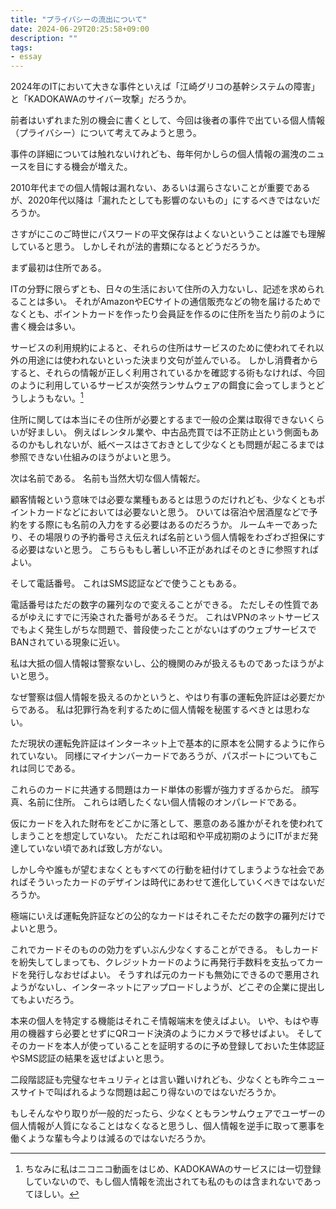 ```yaml
---
title: "プライバシーの流出について"
date: 2024-06-29T20:25:58+09:00
description: ""
tags:
- essay
---
```


2024年のITにおいて大きな事件といえば「江崎グリコの基幹システムの障害」と「KADOKAWAのサイバー攻撃」だろうか。

前者はいずれまた別の機会に書くとして、今回は後者の事件で出ている個人情報（プライバシー）について考えてみようと思う。

事件の詳細については触れないけれども、毎年何かしらの個人情報の漏洩のニュースを目にする機会が増えた。

2010年代までの個人情報は漏れない、あるいは漏らさないことが重要であるが、2020年代以降は「漏れたとしても影響のないもの」にするべきではないだろうか。

さすがにこのご時世にパスワードの平文保存はよくないということは誰でも理解していると思う。
しかしそれが法的書類になるとどうだろうか。

まず最初は住所である。

ITの分野に限らずとも、日々の生活において住所の入力ないし、記述を求められることは多い。
それがAmazonやECサイトの通信販売などの物を届けるためでなくとも、ポイントカードを作ったり会員証を作るのに住所を当たり前のように書く機会は多い。

サービスの利用規約によると、それらの住所はサービスのために使われてそれ以外の用途には使われないといった決まり文句が並んでいる。
しかし消費者からすると、それらの情報が正しく利用されているかを確認する術もなければ、今回のように利用しているサービスが突然ランサムウェアの餌食に会ってしまうとどうしようもない。[^1]

[^1]: ちなみに私はニコニコ動画をはじめ、KADOKAWAのサービスには一切登録していないので、もし個人情報を流出されても私のものは含まれないであってほしい。

住所に関しては本当にその住所が必要とするまで一般の企業は取得できないくらいが好ましい。
例えばレンタル業や、中古品売買では不正防止という側面もあるのかもしれないが、紙ベースはさておきとして少なくとも問題が起こるまでは参照できない仕組みのほうがよいと思う。

次は名前である。
名前も当然大切な個人情報だ。

顧客情報という意味では必要な業種もあるとは思うのだけれども、少なくともポイントカードなどにおいては必要ないと思う。
ひいては宿泊や居酒屋などで予約をする際にも名前の入力をする必要はあるのだろうか。
ルームキーであったり、その場限りの予約番号さえ伝えれば名前という個人情報をわざわざ担保にする必要はないと思う。
こちらももし著しい不正があればそのときに参照すればよい。

そして電話番号。
これはSMS認証などで使うこともある。

電話番号はただの数字の羅列なので変えることができる。
ただしその性質であるがゆえにすでに汚染された番号があるそうだ。
これはVPNのネットサービスでもよく発生しがちな問題で、普段使ったことがないはずのウェブサービスでBANされている現象に近い。

私は大抵の個人情報は警察ないし、公的機関のみが扱えるものであったほうがよいと思う。

なぜ警察は個人情報を扱えるのかというと、やはり有事の運転免許証は必要だからである。
私は犯罪行為を利するために個人情報を秘匿するべきとは思わない。

ただ現状の運転免許証はインターネット上で基本的に原本を公開するように作られていない。
同様にマイナンバーカードであろうが、パスポートについてもこれは同じである。

これらのカードに共通する問題はカード単体の影響が強力すぎるからだ。
顔写真、名前に住所。
これらは晒したくない個人情報のオンパレードである。

仮にカードを入れた財布をどこかに落として、悪意のある誰かがそれを使われてしまうことを想定していない。
ただこれは昭和や平成初期のようにITがまだ発達していない頃であれば致し方がない。

しかし今や誰もが望むまなくともすべての行動を紐付けてしまうような社会であればそういったカードのデザインは時代にあわせて進化していくべきではないだろうか。

極端にいえば運転免許証などの公的なカードはそれこそただの数字の羅列だけでよいと思う。

これでカードそのものの効力をずいぶん少なくすることができる。
もしカードを紛失してしまっても、クレジットカードのように再発行手数料を支払ってカードを発行しなおせばよい。
そうすれば元のカードも無効にできるので悪用されようがないし、インターネットにアップロードしようが、どこぞの企業に提出してもよいだろう。

本来の個人を特定する機能はそれこそ情報端末を使えばよい。
いや、もはや専用の機器すら必要とせずにQRコード決済のようにカメラで移せばよい。
そしてそのカードを本人が使っていることを証明するのに予め登録しておいた生体認証やSMS認証の結果を返せばよいと思う。

二段階認証も完璧なセキュリティとは言い難いけれども、少なくとも昨今ニュースサイトで叫ばれるような問題は起こり得ないのではないだろうか。

もしそんなやり取りが一般的だったら、少なくともランサムウェアでユーザーの個人情報が人質になることはなくなると思うし、個人情報を逆手に取って悪事を働くような輩も今よりは減るのではないだろうか。
